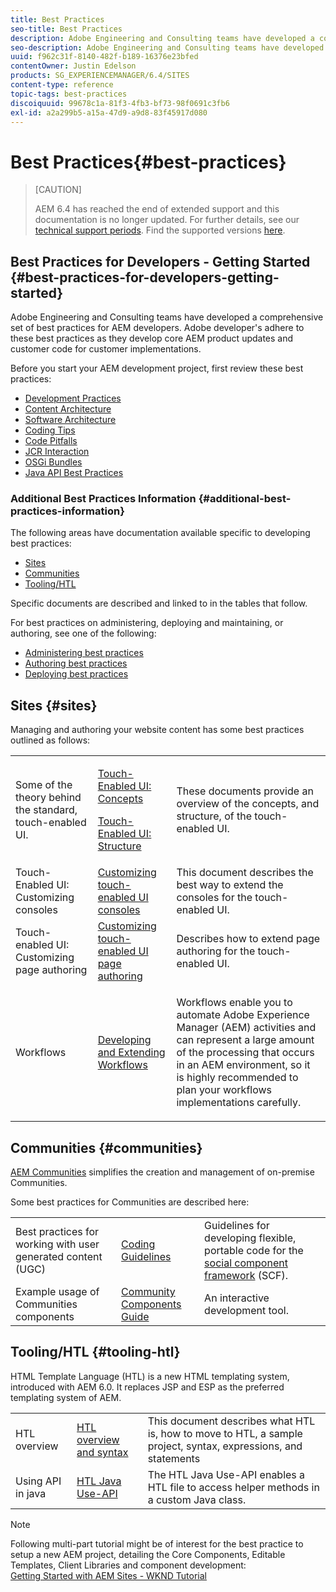 ```yaml
---
title: Best Practices
seo-title: Best Practices
description: Adobe Engineering and Consulting teams have developed a comprehensive set of best practices for AEM developers
seo-description: Adobe Engineering and Consulting teams have developed a comprehensive set of best practices for AEM developers
uuid: f962c31f-8140-482f-b189-16376e23bfed
contentOwner: Justin Edelson
products: SG_EXPERIENCEMANAGER/6.4/SITES
content-type: reference
topic-tags: best-practices
discoiquuid: 99678c1a-81f3-4fb3-bf73-98f0691c3fb6
exl-id: a2a299b5-a15a-47d9-a9d8-83f45917d080
---
```

# Best Practices{#best-practices}

>[CAUTION]
>
>AEM 6.4 has reached the end of extended support and this documentation is no longer updated. For further details, see our [technical support periods](https://helpx.adobe.com/support/programs/eol-matrix.html). Find the supported versions [here](https://experienceleague.adobe.com/docs/).

## Best Practices for Developers - Getting Started {#best-practices-for-developers-getting-started}

Adobe Engineering and Consulting teams have developed a comprehensive set of best practices for AEM developers. Adobe developer's adhere to these best practices as they develop core AEM product updates and customer code for customer implementations.

Before you start your AEM development project, first review these best practices:

* [Development Practices](/help/sites-developing/development-practices.md)
* [Content Architecture](/help/sites-developing/content-architecture.md)
* [Software Architecture](/help/sites-developing/software-architecture.md)
* [Coding Tips](/help/sites-developing/coding-tips.md)
* [Code Pitfalls](/help/sites-developing/code-pitfalls.md)
* [JCR Interaction](/help/sites-developing/jcr-integration.md)
* [OSGi Bundles](/help/sites-developing/osgi-bundles.md)
* [Java API Best Practices](https://experienceleague.adobe.com/docs/experience-manager-learn/foundation/development/understand-java-api-best-practices.html)

### Additional Best Practices Information {#additional-best-practices-information}

The following areas have documentation available specific to developing best practices:

* [Sites](#sites)
* [Communities](/help/sites-developing/best-practices.md#communities)
* [Tooling/HTL](/help/sites-developing/best-practices.md#tooling-htl)

Specific documents are described and linked to in the tables that follow.

For best practices on administering, deploying and maintaining, or authoring, see one of the following:

* [Administering best practices](/help/sites-administering/administer-best-practices.md)
* [Authoring best practices](/help/sites-authoring/best-practices.md)
* [Deploying best practices](/help/sites-deploying/best-practices.md)

## Sites {#sites}

Managing and authoring your website content has some best practices outlined as follows:

<table> 
 <tbody>
  <tr>
   <td>Some of the theory behind the standard, touch-enabled UI.</td> 
   <td><p><a href="/help/sites-developing/touch-ui-concepts.md">Touch-Enabled UI: Concepts</a></p> <p><a href="/help/sites-developing/touch-ui-structure.md">Touch-Enabled UI: Structure</a></p> </td> 
   <td>These documents provide an overview of the concepts, and structure, of the touch-enabled UI.</td> 
  </tr>
  <tr>
   <td>Touch-Enabled UI: Customizing consoles </td> 
   <td><a href="/help/sites-developing/customizing-consoles-touch.md">Customizing touch-enabled UI consoles</a></td> 
   <td>This document describes the best way to extend the consoles for the touch-enabled UI.</td> 
  </tr>
  <tr>
   <td>Touch-enabled UI: Customizing page authoring</td> 
   <td><a href="/help/sites-developing/customizing-page-authoring-touch.md">Customizing touch-enabled UI page authoring</a></td> 
   <td>Describes how to extend page authoring for the touch-enabled UI.</td> 
  </tr>
  <tr>
   <td>Workflows</td> 
   <td><a href="/help/sites-developing/workflows-best-practices.md">Developing and Extending Workflows</a></td> 
   <td><p>Workflows enable you to automate Adobe Experience Manager (AEM) activities and can represent a large amount of the processing that occurs in an AEM environment, so it is highly recommended to plan your workflows implementations carefully.</p> </td> 
  </tr>
 </tbody>
</table>

## Communities {#communities}

[AEM Communities](/help/communities/overview.md) simplifies the creation and management of on-premise Communities.

Some best practices for Communities are described here:

||||
|---|---|---|
| Best practices for working with user generated content (UGC) | [Coding Guidelines](/help/communities/code-guide.md) |Guidelines for developing flexible, portable code for the [social component framework](/help/communities/scf.md) (SCF). |
| Example usage of Communities components | [Community Components Guide](/help/communities/components-guide.md) |An interactive development tool. |

## Tooling/HTL {#tooling-htl}

HTML Template Language (HTL) is a new HTML templating system, introduced with AEM 6.0. It replaces JSP and ESP as the preferred templating system of AEM.

||||
|---|---|---|
| HTL overview | [HTL overview and syntax](https://helpx.adobe.com/experience-manager/htl/user-guide.html) |This document describes what HTL is, how to move to HTL, a sample project, syntax, expressions, and statements |
| Using API in java | [HTL Java Use-API](https://helpx.adobe.com/experience-manager/htl/using/use-api.html) |The HTL Java Use-API enables a HTL file to access helper methods in a custom Java class.  |

>[!NOTE]
>
>Following multi-part tutorial might be of interest for the best practice to setup a new AEM project, detailing the Core Components, Editable Templates, Client Libraries and component development:  
>[Getting Started with AEM Sites - WKND Tutorial](https://helpx.adobe.com/experience-manager/kt/sites/using/getting-started-wknd-tutorial-develop.html)
